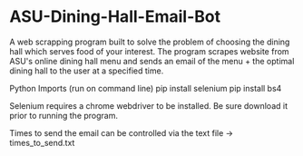 # ASU-Dining-Hall-Email-Bot
A web scrapping program built to solve the problem of choosing the dining hall which serves food of your interest. The program scrapes website from ASU's online dining hall menu and sends an email of the menu + the optimal dining hall to the user at a specified time.

Python Imports (run on command line)
pip install selenium
pip install bs4

Selenium requires a chrome webdriver to be installed. Be sure download it prior to running the program.


Times to send the email can be controlled via the text file -> times_to_send.txt

